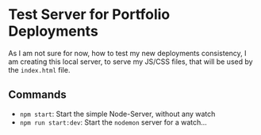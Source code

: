 # Test Server for Portfolio Deployments

As I am not sure for now, how to test my new deployments consistency, I
am creating this local server, to serve my JS/CSS files, that will be used
by the `index.html` file.

## Commands

* `npm start`: Start the simple Node-Server, without any watch
* `npm run start:dev`: Start the `nodemon` server for a watch...

